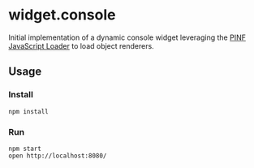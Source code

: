 widget.console
==============

Initial implementation of a dynamic console widget leveraging the [PINF JavaScript Loader](https://github.com/pinf/pinf-loader-js) to load object renderers.


Usage
-----

### Install

    npm install

### Run

    npm start
    open http://localhost:8080/

